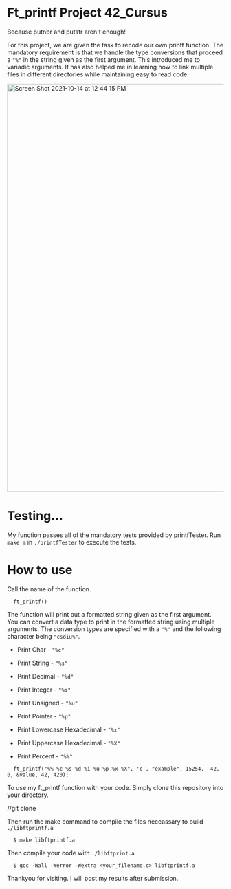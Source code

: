 # Ft_printf Project 42_Cursus

Because putnbr and putstr aren't enough!

For this project, we are given the task to recode our own printf function.
The mandatory requirement is that we handle the type conversions that proceed a ```"%"``` in the string given as the first argument.
This introduced me to variadic arguments. It has also helped me in learning how to link multiple files in different directories while maintaining easy to read code.

<img width="949" alt="Screen Shot 2021-10-14 at 12 44 15 PM" src="https://user-images.githubusercontent.com/86273901/137239164-481ec9c0-ce1c-4a07-92b5-e7db657a9883.png">

# Testing...

My function passes all of the mandatory tests provided by printfTester.
Run ```make m``` in ```./printfTester``` to execute the tests.

# How to use

Call the name of the function.
```
  ft_printf()
```
The function will print out a formatted string given as the first argument. You can convert a data type to print in the formatted string using multiple arguments.
The conversion types are specified with a ```"%"``` and the following character being ```"csdiu%"```.

- Print Char - ```"%c"``` 

- Print String - ```"%s"``` 

- Print Decimal - ```"%d"``` 

- Print Integer - ```"%i"```

- Print Unsigned - ```"%u"```

- Print Pointer - ```"%p"```

- Print Lowercase Hexadecimal - ```"%x"```

- Print Uppercase Hexadecimal - ```"%X"```

- Print Percent - ```"%%"```

```
  ft_printf("%% %c %s %d %i %u %p %x %X", 'c', "example", 15254, -42, 0, &value, 42, 420);
```
To use my ft_printf function with your code. Simply clone this repository into your directory.

//git clone

Then run the make command to compile the files neccassary to build ```./libftprintf.a```
```
  $ make libftprintf.a
```
Then compile your code with ```./libftprint.a```
```
  $ gcc -Wall -Werror -Wextra <your_filename.c> libftprintf.a
```
Thankyou for visiting.
I will post my results after submission.
